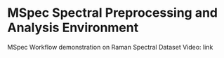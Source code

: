 # MSpec Spectral Preprocessing and Analysis Environment

MSpec Workflow demonstration on Raman Spectral Dataset Video: link
